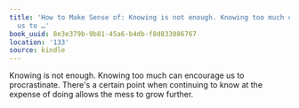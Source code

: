 ```yaml
---
title: 'How to Make Sense of: Knowing is not enough. Knowing too much can encourage
  us to …'
book_uuid: 8e3e379b-9b81-45a6-b4db-f8d833086767
location: '133'
source: kindle
---
```


Knowing is not enough. Knowing too much can encourage us to procrastinate. There's a certain point when continuing to know at the expense of doing allows the mess to grow further.